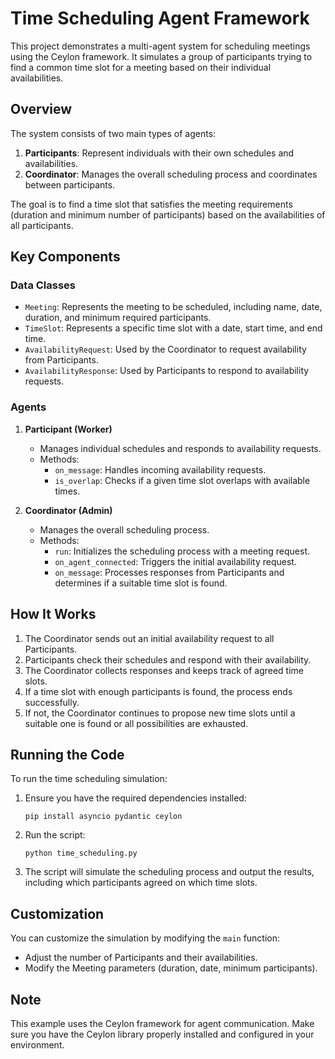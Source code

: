 # Time Scheduling Agent Framework

This project demonstrates a multi-agent system for scheduling meetings using the Ceylon framework. It simulates a group
of participants trying to find a common time slot for a meeting based on their individual availabilities.

## Overview

The system consists of two main types of agents:

1. **Participants**: Represent individuals with their own schedules and availabilities.
2. **Coordinator**: Manages the overall scheduling process and coordinates between participants.

The goal is to find a time slot that satisfies the meeting requirements (duration and minimum number of participants)
based on the availabilities of all participants.

## Key Components

### Data Classes

- `Meeting`: Represents the meeting to be scheduled, including name, date, duration, and minimum required participants.
- `TimeSlot`: Represents a specific time slot with a date, start time, and end time.
- `AvailabilityRequest`: Used by the Coordinator to request availability from Participants.
- `AvailabilityResponse`: Used by Participants to respond to availability requests.

### Agents

1. **Participant (Worker)**
    - Manages individual schedules and responds to availability requests.
    - Methods:
        - `on_message`: Handles incoming availability requests.
        - `is_overlap`: Checks if a given time slot overlaps with available times.

2. **Coordinator (Admin)**
    - Manages the overall scheduling process.
    - Methods:
        - `run`: Initializes the scheduling process with a meeting request.
        - `on_agent_connected`: Triggers the initial availability request.
        - `on_message`: Processes responses from Participants and determines if a suitable time slot is found.

## How It Works

1. The Coordinator sends out an initial availability request to all Participants.
2. Participants check their schedules and respond with their availability.
3. The Coordinator collects responses and keeps track of agreed time slots.
4. If a time slot with enough participants is found, the process ends successfully.
5. If not, the Coordinator continues to propose new time slots until a suitable one is found or all possibilities are
   exhausted.

## Running the Code

To run the time scheduling simulation:

1. Ensure you have the required dependencies installed:
   ```
   pip install asyncio pydantic ceylon
   ```

2. Run the script:
   ```
   python time_scheduling.py
   ```

3. The script will simulate the scheduling process and output the results, including which participants agreed on which
   time slots.

## Customization

You can customize the simulation by modifying the `main` function:

- Adjust the number of Participants and their availabilities.
- Modify the Meeting parameters (duration, date, minimum participants).

## Note

This example uses the Ceylon framework for agent communication. Make sure you have the Ceylon library properly installed
and configured in your environment.